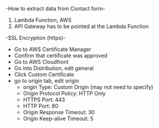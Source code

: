 
-How to extract data from Contact form-

1. Lambda Function, AWS
2. API Gateway has to be pointed at the Lambda Function

-SSL Encryption (https)-
- Go to AWS Certificate Manager
- Confirm that certificate was approved
- Go to AWS Cloudfront
- Go into Distribution, edit general
- Click Custom Certificate
- go to origin tab, edit origin
  - origin Type: Custom Origin (may not need to specify)
  - Origin Protocol Policy: HTTP Only
  - HTTPS Port: 443
  - HTTP Port: 80
  - Origin Response Timeout: 30
  - Origin Keep-alive Timeout: 5
